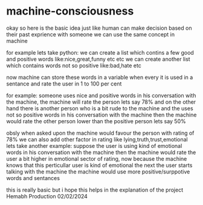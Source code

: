 # machine-consciousness
okay so here is the basic idea 
just like human can make decision based on their past exprience with someone we can use the same concept in machine 

for example lets take python: 
we can create a list which contins a few good and positive words like:nice,great,funny etc etc 
we can create another list which contains words not so positive like:bad,hate etc

now machine can store these words in a variable when every it is used in a sentance and rate the user in 1 to 100 per cent 

for example: someone uses nice and positive words in his conversation with the machine, the machine will rate the person lets say 78% and on the other hand there is another person who is a bit rude to the machine and the uses not so positive words in his conversation with the machine then the machine would rate the other person lower than the positive person lets say 50%

obsly when asked upon the machine would favour the person with rating of 78% 
we can also add other factor in rating like lying,truth,trust,emotional 
lets take another example: suppose the user is using kind of emotional words in his conversation with the machine then the machine would rate the user a bit higher in emotional sector of rating, now because the machine knows that this perticullar user is kind of emotional the next the user starts talking with the machine the machine would  use more positive/surppotive words and sentances 

this is really basic but i hope this helps in the explanation of the project
Hemabh Production 02/02/2024
